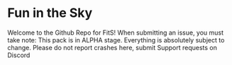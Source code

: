 # Fun in the Sky
Welcome to the Github Repo for FitS!
When submitting an issue, you must take note:
This pack is in ALPHA stage. Everything is absolutely subject to change.
Please do not report crashes here, submit Support requests on Discord
